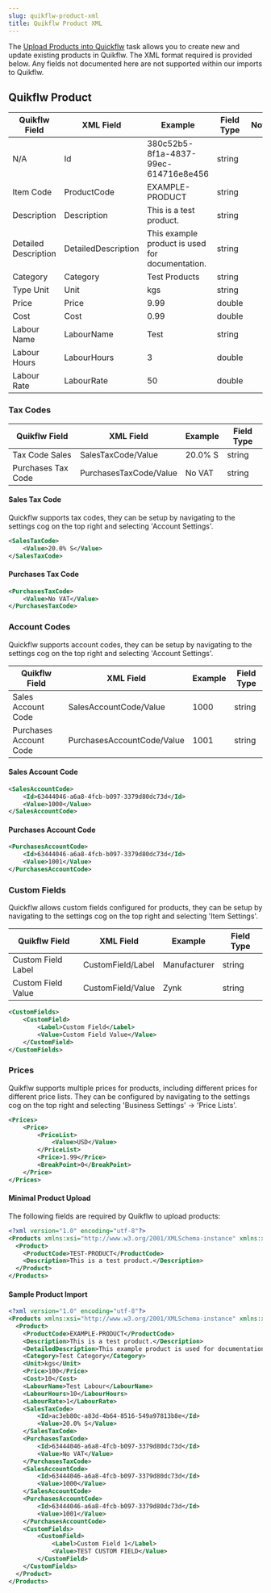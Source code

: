 ```yaml
---
slug: quikflw-product-xml
title: Quikflw Product XML
---
```


The [Upload Products into Quickflw]() task allows you to create new and update existing products in Quikflw. The XML format required is provided below. Any fields not documented here are not supported within our imports to Quikflw.

## Quikflw Product

| Quikflw Field | XML Field | Example | Field Type | Notes |
| --- | --- | --- | --- | --- |
| N/A | Id | 380c52b5-8f1a-4837-99ec-614716e8e456 | string | |
| Item Code | ProductCode | EXAMPLE-PRODUCT | string | |
| Description | Description | This is a test product. | string |
| Detailed Description | DetailedDescription | This example product is used for documentation. | string | |
| Category | Category | Test Products | string | |
| Type Unit | Unit | kgs | string | |
| Price | Price | 9.99 | double | |
| Cost | Cost | 0.99 | double | |
| Labour Name | LabourName | Test | string | |
| Labour Hours | LabourHours | 3 | double | |
| Labour Rate | LabourRate | 50 | double | |

### Tax Codes

| Quikflw Field | XML Field | Example | Field Type |
| --- | --- | --- | --- |
| Tax Code Sales | SalesTaxCode/Value | 20.0% S | string |
| Purchases Tax Code | PurchasesTaxCode/Value | No VAT | string |

#### Sales Tax Code
Quickflw supports tax codes, they can be setup by navigating to the settings cog on the top right and selecting 'Account Settings'.

```xml
<SalesTaxCode>
    <Value>20.0% S</Value>
</SalesTaxCode>
```

#### Purchases Tax Code

```xml
<PurchasesTaxCode>
    <Value>No VAT</Value>
</PurchasesTaxCode>
```

### Account Codes
Quickflw supports account codes, they can be setup by navigating to the settings cog on the top right and selecting 'Account Settings'.

| Quikflw Field | XML Field | Example | Field Type |
| --- | --- | --- | --- |
| Sales Account Code | SalesAccountCode/Value | 1000 | string |
| Purchases Account Code | PurchasesAccountCode/Value | 1001 | string |

#### Sales Account Code
```xml
<SalesAccountCode>
    <Id>63444046-a6a8-4fcb-b097-3379d80dc73d</Id>
    <Value>1000</Value>
</SalesAccountCode>
```

#### Purchases Account Code
```xml
<PurchasesAccountCode>
    <Id>63444046-a6a8-4fcb-b097-3379d80dc73d</Id>
    <Value>1001</Value>
</PurchasesAccountCode>
```

### Custom Fields
Quickflw allows custom fields configured for products, they can be setup by navigating to the settings cog on the top right and selecting 'Item Settings'.

| Quikflw Field | XML Field | Example | Field Type |
| --- | --- | --- | --- |
| Custom Field Label | CustomField/Label | Manufacturer | string | 
| Custom Field Value | CustomField/Value | Zynk | string |

```xml 
<CustomFields>
    <CustomField>
        <Label>Custom Field</Label>
        <Value>Custom Field Value</Value>
    </CustomField>
</CustomFields>
```

### Prices
Quikflw supports multiple prices for products, including different prices for different price lists. They can be configured by navigating to the settings cog on the top right and selecting 'Business Settings' -> 'Price Lists'.

```xml
<Prices>
    <Price>
        <PriceList>
            <Value>USD</Value>
        </PriceList>
        <Price>1.99</Price>
        <BreakPoint>0</BreakPoint>
    </Price>
</Prices>
```

#### Minimal Product Upload
The following fields are required by Quikflw to upload products:
```xml
<?xml version="1.0" encoding="utf-8"?>
<Products xmlns:xsi="http://www.w3.org/2001/XMLSchema-instance" xmlns:xsd="http://www.w3.org/2001/XMLSchema">
  <Product>
    <ProductCode>TEST-PRODUCT</ProductCode>
    <Description>This is a test product.</Description>
  </Product>
</Products>
```

#### Sample Product Import
```xml
<?xml version="1.0" encoding="utf-8"?>
<Products xmlns:xsi="http://www.w3.org/2001/XMLSchema-instance" xmlns:xsd="http://www.w3.org/2001/XMLSchema">
  <Product>
    <ProductCode>EXAMPLE-PRODUCT</ProductCode>
    <Description>This is a test product.</Description>
    <DetailedDescription>This example product is used for documentation.</DetailedDescription>
    <Category>Test Category</Category>
    <Unit>kgs</Unit>
    <Price>100</Price>
    <Cost>10</Cost>
    <LabourName>Test Labour</LabourName>
    <LabourHours>10</LabourHours>
    <LabourRate>1</LabourRate>
    <SalesTaxCode>
        <Id>ac3eb80c-a83d-4b64-8516-549a97813b8e</Id>
        <Value>20.0% S</Value>
    </SalesTaxCode>
    <PurchasesTaxCode>
        <Id>63444046-a6a8-4fcb-b097-3379d80dc73d</Id>
        <Value>No VAT</Value>
    </PurchasesTaxCode>
    <SalesAccountCode>
        <Id>63444046-a6a8-4fcb-b097-3379d80dc73d</Id>
        <Value>1000</Value>
    </SalesAccountCode>
    <PurchasesAccountCode>
        <Id>63444046-a6a8-4fcb-b097-3379d80dc73d</Id>
        <Value>1001</Value>
    </PurchasesAccountCode>
    <CustomFields>
        <CustomField>
            <Label>Custom Field 1</Label>
            <Value>TEST CUSTOM FIELD</Value>
        </CustomField>
    </CustomFields>
  </Product>
</Products>
```
